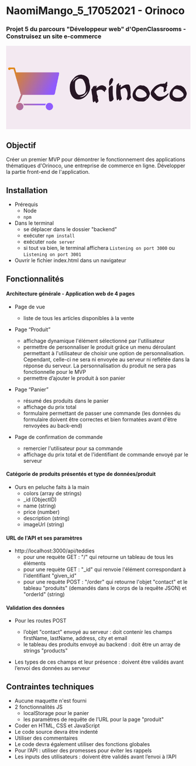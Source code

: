 # NaomiMango_5_17052021 - Orinoco

### Projet 5 du parcours "Développeur web" d'OpenClassrooms - Construisez un site e-commerce

![Logo](https://raw.githubusercontent.com/NaoDevWeb31/NaomiMango_5_17052021/main/frontend/img/logo.png)

## Objectif

Créer un premier MVP pour démontrer le fonctionnement des applications thématiques d'Orinoco, une entreprise de commerce en ligne. Développer la partie front-end de l'application.

## Installation

- Prérequis
  - Node
  - `npm`
- Dans le terminal
  - se déplacer dans le dossier "backend"
  - exécuter `npm install`
  - exécuter `node server`
  - si tout va bien, le terminal affichera `Listening on port 3000` ou `Listening on port 3001`
- Ouvrir le fichier index.html dans un navigateur

## Fonctionnalités

#### Architecture générale - Application web de 4 pages

- Page de vue

  - liste de tous les articles disponibles à la vente

- Page “Produit”

  - affichage dynamique l'élément sélectionné par l'utilisateur
  - permettre de personnaliser le produit grâce un menu déroulant permettant à l'utilisateur de choisir une option de personnalisation. Cependant, celle-ci ne sera ni envoyée au serveur ni reflétée dans la réponse du serveur. La personnalisation du produit ne sera pas fonctionnelle pour le MVP
  - permettre d’ajouter le produit à son panier

- Page “Panier”

  - résumé des produits dans le panier
  - affichage du prix total
  - formulaire permettant de passer une commande (les données du formulaire doivent être correctes et bien formatées avant d'être renvoyées au back-end)

- Page de confirmation de commande
  - remercier l'utilisateur pour sa commande
  - affichage du prix total et de l'identifiant de commande envoyé par le serveur

#### Catégorie de produits présentés et type de données/produit

- Ours en peluche faits à la main
  - colors (array de strings)
  - \_id (ObjectID)
  - name (string)
  - price (number)
  - description (string)
  - imageUrl (string)

#### URL de l'API et ses paramètres

- http://localhost:3000/api/teddies
  - pour une requète GET : "/" qui retourne un tableau de tous les éléments
  - pour une requète GET : "\_id" qui renvoie l'élément correspondant à l'identifiant "given_id"
  - pour une requète POST : "/order" qui retourne l'objet "contact" et le tableau "produits" (demandés dans le corps de la requête JSON) et "orderId" (string)

#### Validation des données

- Pour les routes POST

  - l’objet "contact" envoyé au serveur : doit contenir les champs firstName, lastName, address, city et email
  - le tableau des produits envoyé au backend : doit être un array de strings "products"

- Les types de ces champs et leur présence : doivent être validés avant l’envoi des données au serveur

## Contraintes techniques

- Aucune maquette n'est fourni
- 2 fonctionnalités JS
  - localStorage pour le panier
  - les paramètres de requête de l’URL pour la page "produit"
- Coder en HTML, CSS et JavaScript
- Le code source devra être indenté
- Utiliser des commentaires
- Le code devra également utiliser des fonctions globales
- Pour l’API : utiliser des promesses pour éviter les rappels
- Les inputs des utilisateurs : doivent être validés avant l’envoi à l’API
